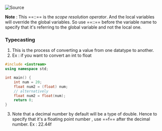 ![Source](https://www.youtube.com/watch?v=a7Wim2t053E&list=PLu0W_9lII9agpFUAlPFe_VNSlXW5uE0YL&index=7&pp=iAQB)

**Note** : This ==::== is the *scope resolution operator*.
And the local variables will override the global variables.
So use ==::== before the variable name to specify that it's referring to the global variable and not the local one.

### Typecasting
1. This is the process of converting a value from one datatype to another.
2. Ex : if you want to convert an int to float
```cpp
#include <iostream>
using namespace std;

int main() {
	int num = 20;
	float num2 = (float) num;
	// alternatively
	float num2 = float(num);
	return 0;
}
```
3. Note that a decimal number by default will be a type of double. Hence to specify that it's a floating point number , use ==f== after the decimal number. Ex : 22.44f